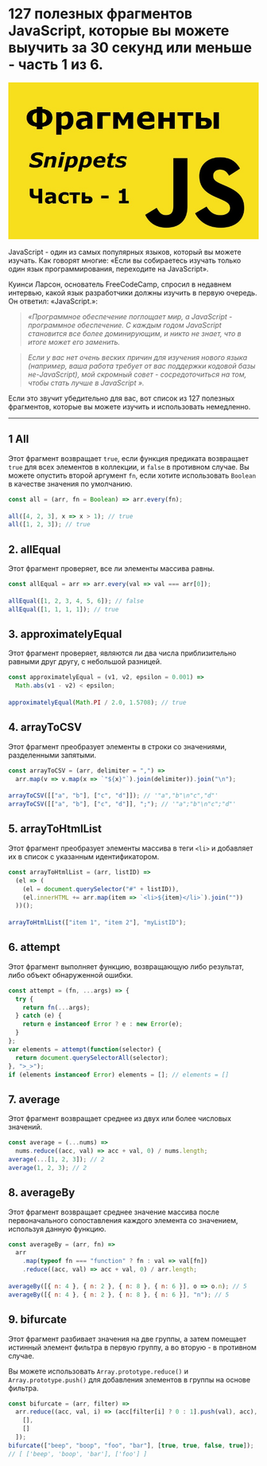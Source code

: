 # 127 полезных фрагментов JavaScript, которые вы можете выучить за 30 секунд или меньше - часть 1 из 6.

![logo part-1](img/logo-1.jpg)

JavaScript - один из самых популярных языков, который вы можете изучать. Как говорят многие: «Если вы собираетесь изучать только один язык программирования, переходите на JavaScript».

Куинси Ларсон, основатель FreeCodeCamp, спросил в недавнем интервью, какой язык разработчики должны изучить в первую очередь. Он ответил: «JavaScript.»:

> _«Программное обеспечение поглощает мир, а JavaScript - программное обеспечение. С каждым годом JavaScript становится все более доминирующим, и никто не знает, что в итоге может его заменить._

> _Если у вас нет очень веских причин для изучения нового языка (например, ваша работа требует от вас поддержки кодовой базы не-JavaScript), мой скромный совет - сосредоточиться на том, чтобы стать лучше в JavaScript »._

Если это звучит убедительно для вас, вот список из 127 полезных фрагментов, которые вы можете изучить и использовать немедленно.

---

## 1 All

Этот фрагмент возвращает `true`, если функция предиката возвращает `true` для всех элементов в коллекции, и `false` в противном случае. Вы можете опустить второй аргумент `fn`, если хотите использовать `Boolean` в качестве значения по умолчанию.

```javascript
const all = (arr, fn = Boolean) => arr.every(fn);

all([4, 2, 3], x => x > 1); // true
all([1, 2, 3]); // true
```

## 2. allEqual

Этот фрагмент проверяет, все ли элементы массива равны.

```javascript
const allEqual = arr => arr.every(val => val === arr[0]);

allEqual([1, 2, 3, 4, 5, 6]); // false
allEqual([1, 1, 1, 1]); // true
```

## 3. approximatelyEqual

Этот фрагмент проверяет, являются ли два числа приблизительно равными друг другу, с небольшой разницей.

```javascript
const approximatelyEqual = (v1, v2, epsilon = 0.001) =>
  Math.abs(v1 - v2) < epsilon;

approximatelyEqual(Math.PI / 2.0, 1.5708); // true
```

## 4. arrayToCSV

Этот фрагмент преобразует элементы в строки со значениями, разделенными запятыми.

```javascript
const arrayToCSV = (arr, delimiter = ",") =>
  arr.map(v => v.map(x => `"${x}"`).join(delimiter)).join("\n");

arrayToCSV([["a", "b"], ["c", "d"]]); // '"a","b"\n"c","d"'
arrayToCSV([["a", "b"], ["c", "d"]], ";"); // '"a";"b"\n"c";"d"'
```

## 5. arrayToHtmlList

Этот фрагмент преобразует элементы массива в теги `<li>` и добавляет их в список с указанным идентификатором.

```javascript
const arrayToHtmlList = (arr, listID) =>
  (el => (
    (el = document.querySelector("#" + listID)),
    (el.innerHTML += arr.map(item => `<li>${item}</li>`).join(""))
  ))();

arrayToHtmlList(["item 1", "item 2"], "myListID");
```

## 6. attempt

Этот фрагмент выполняет функцию, возвращающую либо результат, либо объект обнаруженной ошибки.

```javascript
const attempt = (fn, ...args) => {
  try {
    return fn(...args);
  } catch (e) {
    return e instanceof Error ? e : new Error(e);
  }
};
var elements = attempt(function(selector) {
  return document.querySelectorAll(selector);
}, ">_>");
if (elements instanceof Error) elements = []; // elements = []
```

## 7. average

Этот фрагмент возвращает среднее из двух или более числовых значений.

```javascript
const average = (...nums) =>
  nums.reduce((acc, val) => acc + val, 0) / nums.length;
average(...[1, 2, 3]); // 2
average(1, 2, 3); // 2
```

## 8. averageBy

Этот фрагмент возвращает среднее значение массива после первоначального сопоставления каждого элемента со значением, используя данную функцию.

```javascript
const averageBy = (arr, fn) =>
  arr
    .map(typeof fn === "function" ? fn : val => val[fn])
    .reduce((acc, val) => acc + val, 0) / arr.length;

averageBy([{ n: 4 }, { n: 2 }, { n: 8 }, { n: 6 }], o => o.n); // 5
averageBy([{ n: 4 }, { n: 2 }, { n: 8 }, { n: 6 }], "n"); // 5
```

## 9. bifurcate

Этот фрагмент разбивает значения на две группы, а затем помещает истинный элемент фильтра в первую группу, а во вторую - в противном случае.

Вы можете использовать `Array.prototype.reduce()` и `Array.prototype.push()` для добавления элементов в группы на основе фильтра.

```javascript
const bifurcate = (arr, filter) =>
  arr.reduce((acc, val, i) => (acc[filter[i] ? 0 : 1].push(val), acc), [
    [],
    []
  ]);
bifurcate(["beep", "boop", "foo", "bar"], [true, true, false, true]);
// [ ['beep', 'boop', 'bar'], ['foo'] ]
```
